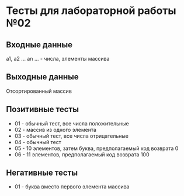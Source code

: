 # Тесты для лабораторной работы №02

## Входные данные
a1, a2 ... an ... - числа, элементы массива

## Выходные данные
Отсортированный массив

## Позитивные тесты
- 01 - обычный тест, все числа положительные
- 02 - массив из одного элемента
- 03 - обычный тест, все числа отрицательные
- 04 - обычный тест
- 05 - 10 элементов, затем буква, предполагаемый код возврата 0
- 06 - 11 элементов, предполагаемый код возврата 100

## Негативные тесты
- 01 - буква вместо первого элемента массива

